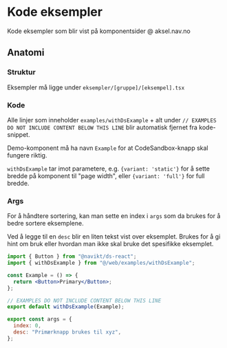 # Kode eksempler

Kode eksempler som blir vist på komponentsider @ aksel.nav.no

## Anatomi

### Struktur

Eksempler må ligge under `eksempler/[gruppe]/[eksempel].tsx`

### Kode

Alle linjer som inneholder `examples/withDsExample` + alt under `// EXAMPLES DO NOT INCLUDE CONTENT BELOW THIS LINE` blir automatisk fjernet fra kode-snippet.

Demo-komponent må ha navn `Example` for at CodeSandbox-knapp skal fungere riktig.

`withDsExample` tar imot parametere, e.g. `{variant: 'static'}` for å sette bredde på komponent til "page width", eller `{variant: 'full'}` for full bredde.

### Args

For å håndtere sortering, kan man sette en index i `args` som da brukes for å bedre sortere eksemplene.

Ved å legge til en `desc` blir en liten tekst vist over eksemplet. Brukes for å gi hint om bruk eller hvordan man ikke skal bruke det spesifikke eksemplet.

```jsx
import { Button } from "@navikt/ds-react";
import { withDsExample } from "@/web/examples/withDsExample";

const Example = () => {
  return <Button>Primary</Button>;
};

// EXAMPLES DO NOT INCLUDE CONTENT BELOW THIS LINE
export default withDsExample(Example);

export const args = {
  index: 0,
  desc: "Primærknapp brukes til xyz",
};
```
